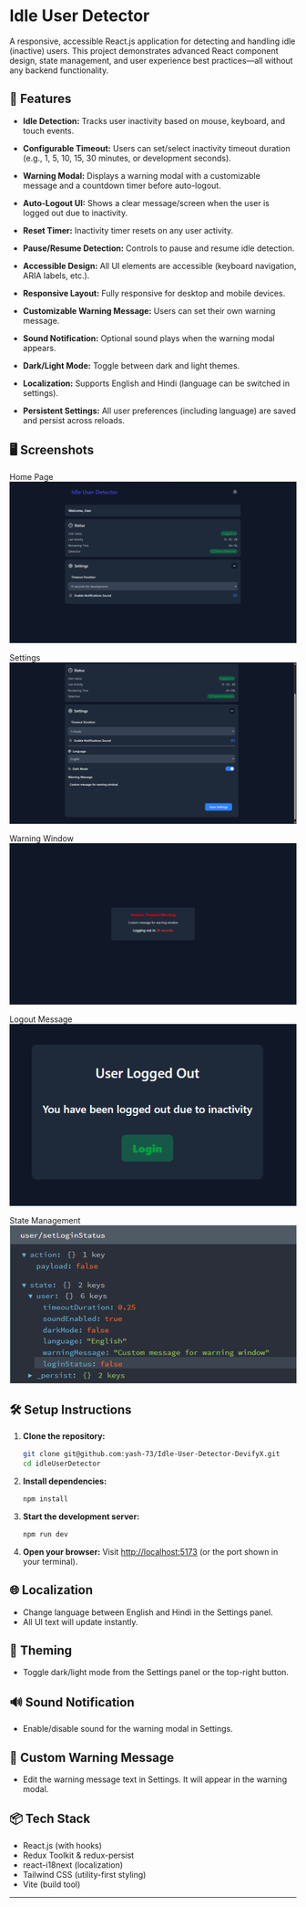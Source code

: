 # Idle User Detector

A responsive, accessible React.js application for detecting and handling idle (inactive) users. This project demonstrates advanced React component design, state management, and user experience best practices—all without any backend functionality.

## 🚀 Features

- **Idle Detection:** Tracks user inactivity based on mouse, keyboard, and touch events.

- **Configurable Timeout:** Users can set/select inactivity timeout duration (e.g., 1, 5, 10, 15, 30 minutes, or development seconds).

- **Warning Modal:** Displays a warning modal with a customizable message and a countdown timer before auto-logout.

- **Auto-Logout UI:** Shows a clear message/screen when the user is logged out due to inactivity.

- **Reset Timer:** Inactivity timer resets on any user activity.

- **Pause/Resume Detection:** Controls to pause and resume idle detection.

- **Accessible Design:** All UI elements are accessible (keyboard navigation, ARIA labels, etc.).

- **Responsive Layout:** Fully responsive for desktop and mobile devices.

- **Customizable Warning Message:** Users can set their own warning message.

- **Sound Notification:** Optional sound plays when the warning modal appears.

- **Dark/Light Mode:** Toggle between dark and light themes.

- **Localization:** Supports English and Hindi (language can be switched in settings).

- **Persistent Settings:** All user preferences (including language) are saved and persist across reloads.

## 🖥️ Screenshots

Home Page
   ![Main Page](<Screenshot 2025-06-21 130513.png>)
> 

Settings
![Settings](<Screenshot 2025-06-21 130552.png>)

Warning Window
![Warning Window](<Screenshot 2025-06-21 130629.png>)


Logout Message
![Logout Message](<Screenshot 2025-06-21 130728.png>)


State Management
![State Management]({02FB440F-7FAF-43A1-95C6-3B32A874DDC5}.png)

## 🛠️ Setup Instructions

1. **Clone the repository:**
   ```sh
   git clone git@github.com:yash-73/Idle-User-Detector-DevifyX.git
   cd idleUserDetector
   ```
2. **Install dependencies:**
   ```sh
   npm install
   ```
3. **Start the development server:**
   ```sh
   npm run dev
   ```
4. **Open your browser:**
   Visit [http://localhost:5173](http://localhost:5173) (or the port shown in your terminal).

## 🌐 Localization
- Change language between English and Hindi in the Settings panel.
- All UI text will update instantly.

## 🎨 Theming
- Toggle dark/light mode from the Settings panel or the top-right button.

## 🔊 Sound Notification
- Enable/disable sound for the warning modal in Settings.

## 📝 Custom Warning Message
- Edit the warning message text in Settings. It will appear in the warning modal.

## 📦 Tech Stack
- React.js (with hooks)
- Redux Toolkit & redux-persist
- react-i18next (localization)
- Tailwind CSS (utility-first styling)
- Vite (build tool)

---



